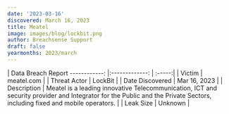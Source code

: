 ```yaml
---
date: '2023-03-16'
discovered: March 16, 2023
title: Meatel
image: images/blog/lockbit.png
author: Breachsense Support
draft: false
yearmonths: 2023/march
---
```



| Data Breach Report
------------:     |:-------------:    | :-----:|
| Victim      | meatel.com      | 
| Threat Actor      | LockBit      | 
| Date Discovered      | Mar 16, 2023      | 
| Description      | Meatel is a leading innovative Telecommunication, ICT and security provider and Integrator for the Public and the Private Sectors, including fixed and mobile operators.      | 
| Leak Size      | Unknown      | 

